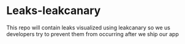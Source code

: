 # Leaks-leakcanary
This repo will contain leaks visualized using leakcanary so we us developers try to prevent them from occurring after we ship our app
